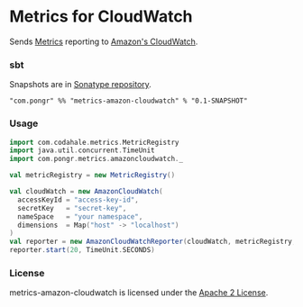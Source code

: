 Metrics for CloudWatch
=========================

Sends [Metrics](https://github.com/codahale/metrics/) reporting to [Amazon's CloudWatch](http://aws.amazon.com/cloudwatch/).

### sbt

Snapshots are in [Sonatype repository](https://oss.sonatype.org/content/repositories/snapshot/).
```
"com.pongr" %% "metrics-amazon-cloudwatch" % "0.1-SNAPSHOT"
```

### Usage

```scala
import com.codahale.metrics.MetricRegistry
import java.util.concurrent.TimeUnit
import com.pongr.metrics.amazoncloudwatch._

val metricRegistry = new MetricRegistry()

val cloudWatch = new AmazonCloudWatch(
  accessKeyId = "access-key-id",
  secretKey   = "secret-key",
  nameSpace   = "your namespace",
  dimensions  = Map("host" -> "localhost")
)
val reporter = new AmazonCloudWatchReporter(cloudWatch, metricRegistry, TimeUnit.SECONDS, TimeUnit.MILLISECONDS)
reporter.start(20, TimeUnit.SECONDS)

```

### License

metrics-amazon-cloudwatch is licensed under the [Apache 2 License](http://www.apache.org/licenses/LICENSE-2.0.txt).
